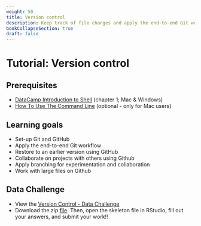 ```yaml
---
weight: 50
title: Version control
description: Keep track of file changes and apply the end-to-end Git workflow.
bookCollapseSection: true
draft: false
---
```


# Tutorial: Version control

## Prerequisites
* [DataCamp Introduction to Shell](https://learn.datacamp.com/courses/introduction-to-shell) (chapter 1; Mac & Windows)
* [How To Use The Command Line](https://generalassembly.github.io/prework/cl/#/) (optional - only for Mac users)

## Learning goals
* Set-up Git and GitHub
* Apply the end-to-end Git workflow
* Restore to an earlier version using GitHub
* Collaborate on projects with others using Github
* Apply branching for experimentation and collaboration
* Work with large files on Github

## Data Challenge
- View the [Version Control - Data Challenge](version-control.html)
- Download the zip [file](version-control-skeleton.zip). Then, open the skeleton file in RStudio, fill out your answers, and submit your work!!
